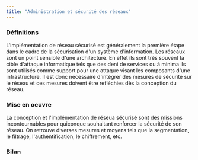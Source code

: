 ```yaml
---
title: "Administration et sécurité des réseaux"
---
```


### Définitions
L'implémentation de réseau sécurisé est généralement la première étape dans le cadre de la sécurisation d'un système d'information.
Les réseaux sont un point sensible d'une architecture. En effet ils sont très souvent la cible d'attaque informatique tels que des deni de services ou à minima ils sont utilisés comme support pour une attaque visant les composants d'une infrastructure.
Il est donc nécessaire d'intégrer des mesures de sécurité sur le réseau et ces mesures doivent être refléchies dès la conception du réseau.

### Mise en oeuvre
La conception et l'implémentation de réseua sécurisé sont des missions incontournables pour quiconque souhaitant renforcer la sécurité de son réseau.
On retrouve diverses mesures et moyens tels que la segmentation, le filtrage, l'authentification, le chiffrement, etc.

### Bilan